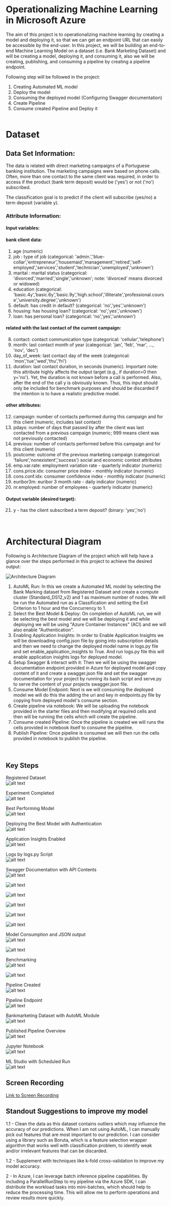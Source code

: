 # Operationalizing Machine Learning in Microsoft Azure

The aim of this project is to operationalizing machine learning by creating a model and deploying it, so that we can get an endpoint URL that can easily be accessible by the end-user. In this project, we will be building an end-to-end Machine Learning Model on a dataset (i.e. Bank Marketing Dataset) and will be creating a model, deploying it, and consuming it, also we will be creating, publishing, and consuming a pipeline by creating a pipeline endpoint.

Following step will be followed in the project:

1. Creating Automated ML model
2. Deploy the model
3. Consuming the deployed model (Configuring Swagger documentation)
4. Create Pipeline
5. Consume created Pipeline and Deploy it <br /><br />

# Dataset
## Data Set Information:

The data is related with direct marketing campaigns of a Portuguese banking institution. The marketing campaigns were based on phone calls. Often, more than one contact to the same client was required, in order to access if the product (bank term deposit) would be ('yes') or not ('no') subscribed.

The classification goal is to predict if the client will subscribe (yes/no) a term deposit (variable y).

### Attribute Information:
#### Input variables:

#### bank client data:
1. age (numeric)
2. job : type of job (categorical: 'admin.','blue-collar','entrepreneur','housemaid','management','retired','self-employed','services','student','technician','unemployed','unknown')
3. marital : marital status (categorical: 'divorced','married','single','unknown'; note: 'divorced' means divorced or widowed)
4. education (categorical: 'basic.4y','basic.6y','basic.9y','high.school','illiterate','professional.course','university.degree','unknown')
5. default: has credit in default? (categorical: 'no','yes','unknown')
6. housing: has housing loan? (categorical: 'no','yes','unknown')
7. loan: has personal loan? (categorical: 'no','yes','unknown')

#### related with the last contact of the current campaign:
8. contact: contact communication type (categorical: 'cellular','telephone')
9. month: last contact month of year (categorical: 'jan', 'feb', 'mar', ..., 'nov', 'dec')
10. day_of_week: last contact day of the week (categorical: 'mon','tue','wed','thu','fri')
11. duration: last contact duration, in seconds (numeric). Important note: this attribute highly affects the output target (e.g., if duration=0 then y='no'). Yet, the duration is not known before a call is performed. Also, after the end of the call y is obviously known. Thus, this input should only be included for benchmark purposes and should be discarded if the intention is to have a realistic predictive model.
    
#### other attributes:
12. campaign: number of contacts performed during this campaign and for this client (numeric, includes last contact)
13. pdays: number of days that passed by after the client was last contacted from a previous campaign (numeric; 999 means client was not previously contacted)
14. previous: number of contacts performed before this campaign and for this client (numeric)
15. poutcome: outcome of the previous marketing campaign (categorical: 'failure','nonexistent','success')
social and economic context attributes
16. emp.var.rate: employment variation rate - quarterly indicator (numeric)
17. cons.price.idx: consumer price index - monthly indicator (numeric)
18. cons.conf.idx: consumer confidence index - monthly indicator (numeric)
19. euribor3m: euribor 3 month rate - daily indicator (numeric)
20. nr.employed: number of employees - quarterly indicator (numeric)
    
#### Output variable (desired target):
21. y - has the client subscribed a term deposit? (binary: 'yes','no')<br /><br /><br />


# Architectural Diagram
Following is Architecture Diagram of the project which will help have a glance over the steps performed in this project to achieve the desired output:

![Architecture Diagram](images/ArchitectureDiagram.png?raw=true)

1. AutoML Run: In this we create a Automated ML model by selecting the Bank Marking dataset from Registered Dataset and create a compute cluster (Standard_DS12_v2) and 1 as maximum number of nodes. We will be run the Automated run as a Classification and setting the Exit Criterion to 1 hour and the Concurrency to 1.
2. Select the Best Model & Deploy: On completion of AutoML run, we will be selecting the best model and we will be deploying it and while deploying we will be using "Azure Container Instances" (ACI) and we will also enable "Authentication".
3. Enabling Application Insights: In order to Enable Application Insights we will be downloading config.json file by going into subscription details and then we need to change the deployed model name in logs.py file and set enable_application_insights to True. And run logs.py file this will enable application insights logs for deployed model.
4. Setup Swagger & interact with it: Then we will be using the swagger documentation endpoint provided in Azure for deployed model and copy content of it and create a swagger.json file and set the swagger documentation for your project by running its bash script and serve.py to serve the content of your projects swagger.json file.
5. Consume Model Endpoint: Next is we will consuming the deployed model we will do this the adding the uri and key in endpoints.py file by copying from deployed model's consume section.
6. Create pipeline via notebook: We will be uploading the notebook provided in the starter files and then modifying at required cells and then will be running the cells which will create the pipeline.
7. Consume created Pipeline: Once the pipeline is created we will runs the cells provided in notebook itself to consume the pipeline.
8. Publish Pipeline: Once pipeline is consumed we will then run the cells provided in notebook to publish the pipeline.<br /><br /><br />


## Key Steps
Registered Dataset\
![alt text](rainelimages/dataset.jpg?raw=true)

Experiment Completed\
![alt text](rainelimages/experimentoconcluido.jpg?raw=true)

Best Performing Model\
![alt text](rainelimages/bestmodel.jpg?raw=true)

Deploying the Best Model with Authentication\
![alt text](rainelimages/deploy.jpg?raw=true)

Application Insights Enabled\
![alt text](rainelimages/appinstrue.jpg?raw=true)

Logs by logs.py Script\
![alt text](rainelimages/logs.jpg?raw=true)

Swagger Documentation with API Contents\
![alt text](rainelimages/swagger1.jpg?raw=true)

![alt text](rainelimages/swagger2.jpg?raw=true)

![alt text](rainelimages/swagger3.jpg?raw=true)

![alt text](rainelimages/swagger4.jpg?raw=true)

![alt text](rainelimages/swagger5.jpg?raw=true)

![alt text](rainelimages/swagger6.jpg?raw=true)

Model Consumption and JSON output\
![alt text](rainelimages/endpointpy.jpg?raw=true)

![alt text](rainelimages/json.jpg?raw=true)

Benchmarking\
![alt text](rainelimages/apachebenchmark1.jpg?raw=true)

![alt text](rainelimages/apachebenchmark2.jpg?raw=true)

Pipeline Created\
![alt text](rainelimages/pipelinecriadoeendpoint.jpg?raw=true)

Pipeline Endpoint\
![alt text](rainelimages/endpoint.jpg?raw=true)

Bankmarketing Dataset with AutoML Module\
![alt text](rainelimages/datasetandautoml.jpg?raw=true)

Published Pipeline Overview\
![alt text](rainelimages/pipelinerestactive.jpg?raw=true)

Jupyter Notebook\
![alt text](rainelimages/runcomplete.jpg?raw=true)

ML Studio with Scheduled Run\
![alt text](rainelimages/restendpoint.jpg?raw=true)


## Screen Recording
[Link to Screen Recording](https://www.youtube.com/watch?v=KMW5_XrTePU/view?usp=sharing?usp=sharing)

## Standout Suggestions to improve my model
  1.1 - Clean the data as this dataset contains outliers which may influence the accuracy of our predictions. When I am not using AutoML, I can manually pick out features that are most important to our prediction. I can consider using a library such as Boruta, which is a feature selection wrapper algorithm that works well with classification problem, to identify weak and/or irrelevant features that can be discarded.
  
  1.2 - Supplement with techniques like k-fold cross-validation to improve my model accuracy.

  2 - In Azure, I can leverage batch inference pipeline capabilities. By including a ParallelRunStep to my pipeline via the Azure SDK, I can distribute the workload tasks into mini-batches, which should help to reduce the processing time. This will allow me to perform operations and review results more quickly.
